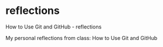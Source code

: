# reflections
How to Use Git and GitHub - reflections

My personal reflections from class: How to Use Git and GitHub

